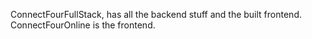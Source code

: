 ConnectFourFullStack, has all the backend stuff and the built frontend.
ConnectFourOnline is the frontend.
